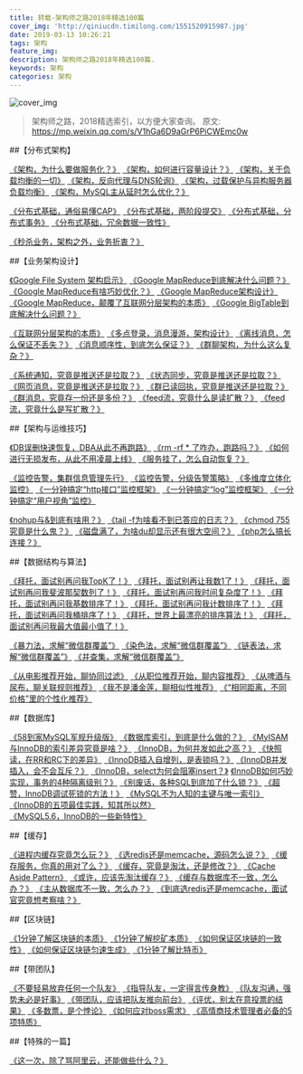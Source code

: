 ```yaml
---
title: 转载-架构师之路2018年精选100篇
cover_img: 'http://qiniucdn.timilong.com/1551520915987.jpg'
date: 2019-03-13 10:26:21
tags: 架构
feature_img:
description: 架构师之路2018年精选100篇.
keywords: 架构
categories: 架构
---
```


![cover_img](http://qiniucdn.timilong.com/1551520915987.jpg)

> 架构师之路，2018精选索引，以方便大家查询。
> 原文: https://mp.weixin.qq.com/s/V1hGa6D9aGrP6PiCWEmc0w


##【分布式架构】

[《架构，为什么要做服务化？》](http://mp.weixin.qq.com/s?__biz=MjM5ODYxMDA5OQ==&mid=2651961720&idx=1&sn=94d1e2b253b715368e6424ec37cd3a1a&chksm=bd2d0ca48a5a85b21d9e7a7e54d69734d8d845ed085393246f2732f9154a145b8a71b6feecac&scene=21#wechat_redirect)
[《架构，如何进行容量设计？》](http://mp.weixin.qq.com/s?__biz=MjM5ODYxMDA5OQ==&mid=2651961722&idx=1&sn=522b84bc7e4b226894212e74d17367f2&chksm=bd2d0ca68a5a85b0f87da9e15f6a7253081ccf59430c13805f9cec0a0c58c7157dbdada96e16&scene=21#wechat_redirect)
[《架构，关于负载均衡的一切》](http://mp.weixin.qq.com/s?__biz=MjM5ODYxMDA5OQ==&mid=2651961763&idx=1&sn=ac77119dfc8b78a8275dc4b2e64d1d3f&chksm=bd2d0c7f8a5a8569e6663cdde804a9ec078048e3e08b8522aefbb5057aded1dd9b853131e4e2&scene=21#wechat_redirect)
[《架构，反向代理与DNS轮询》](http://mp.weixin.qq.com/s?__biz=MjM5ODYxMDA5OQ==&mid=2651961829&idx=1&sn=6992d6e36abf3c2918fc3e743b96abed&chksm=bd2d0c398a5a852f97a4fd6cd078486a27311e71d825073003d06969440337f32ef6a856c9f0&scene=21#wechat_redirect)
[《架构，过载保护与异构服务器负载均衡》](http://mp.weixin.qq.com/s?__biz=MjM5ODYxMDA5OQ==&mid=2651961863&idx=2&sn=5060b9971b4d1a702747a01ed553c674&chksm=bd2d0fdb8a5a86cde2e29f9ed8ad6b689974ad6f48f900e96aae9b5887dfe97a47f356abf784&scene=21#wechat_redirect)
[《架构，MySQL主从延时怎么优化？》](http://mp.weixin.qq.com/s?__biz=MjM5ODYxMDA5OQ==&mid=2651961644&idx=1&sn=e1034de4069abbeed85d8367c732d1ea&chksm=bd2d0cf08a5a85e6256f28c5e7de0078bd5b20cc9f911ef26cc7cefb390c8bf8e028a2f97206&scene=21#wechat_redirect)


[《分布式基础，通俗易懂CAP》](http://mp.weixin.qq.com/s?__biz=MjM5ODYxMDA5OQ==&mid=2651961690&idx=1&sn=d173698586b008566ee91607c2418915&chksm=bd2d0c868a5a85905d5b1668a479772aabb42983f4f7a64468b85681dd05a6f1134c6b772831&scene=21#wechat_redirect)
[《分布式基础，两阶段提交》](http://mp.weixin.qq.com/s?__biz=MjM5ODYxMDA5OQ==&mid=2651961678&idx=1&sn=72e5cc0b56e1acf8ad444021f0571a3f&chksm=bd2d0c928a5a8584ed2b2ad666464c03f3730c4ee8883c61e467dd7b98fe9088f81f1eafa5ed&scene=21#wechat_redirect)
[《分布式基础，分布式事务》](http://mp.weixin.qq.com/s?__biz=MjM5ODYxMDA5OQ==&mid=2651961647&idx=1&sn=8421c1da08730c47710530f976c1909d&chksm=bd2d0cf38a5a85e52f4fe48b521fbfed9c4d5cee9fcf02f4d9958ed515c88659cfee3130f67c&scene=21#wechat_redirect)
[《分布式基础，冗余数据一致性》](http://mp.weixin.qq.com/s?__biz=MjM5ODYxMDA5OQ==&mid=2651961541&idx=1&sn=61f42948c8f77b988fb0d911a7876572&chksm=bd2d0d198a5a840f60e0f13c61671a05d860508fce37d52095e83fd29d77fa0d4926deeb83ff&scene=21#wechat_redirect)


[《秒杀业务，架构之外，业务折衷？》](http://mp.weixin.qq.com/s?__biz=MjM5ODYxMDA5OQ==&mid=2651961250&idx=1&sn=69fe9ab97393f47863871da54add26c1&chksm=bd2d027e8a5a8b688c3ca2b45e9b6364c5d9cfa96bfca58a72b3a3de232e8ad5b29d8636c4f6&scene=21#wechat_redirect)


##【业务架构设计】

[《Google File System 架构启示》](http://mp.weixin.qq.com/s?__biz=MjM5ODYxMDA5OQ==&mid=2651961812&idx=1&sn=592e3cc722bdfc4201d07cb1b087ed06&chksm=bd2d0c088a5a851eec1e01cea1d68a365edab46bc6985c469adb4b0df17f0e6c2f07bda8da47&scene=21#wechat_redirect)
[《Google MapReduce到底解决什么问题？》](http://mp.weixin.qq.com/s?__biz=MjM5ODYxMDA5OQ==&mid=2651961826&idx=1&sn=98f6ec5271c7a4153c3e50c7b8be4f33&chksm=bd2d0c3e8a5a8528177b34db26876e510486c78f331bd5e51082a22eda9d65b9bfc35abe1c53&scene=21#wechat_redirect)
[《Google MapReduce有啥巧妙优化？》](http://mp.weixin.qq.com/s?__biz=MjM5ODYxMDA5OQ==&mid=2651961851&idx=1&sn=56e85dc9bd82d48577e487f42876748d&chksm=bd2d0c278a5a85313431f6ad7ba47f1721f6d5823e4c072d77cdc9fe18bac53dc1a1e8a6fc3a&scene=21#wechat_redirect)
[《Google MapReduce架构设计》](http://mp.weixin.qq.com/s?__biz=MjM5ODYxMDA5OQ==&mid=2651961871&idx=1&sn=c825c72910791413c54f48dbe5452519&chksm=bd2d0fd38a5a86c5cbca7e0b3693f6d2d0c2fff82026561c81259c6e96c22bb8048735a66f9f&scene=21#wechat_redirect)
[《Google MapReduce，颠覆了互联网分层架构的本质》](http://mp.weixin.qq.com/s?__biz=MjM5ODYxMDA5OQ==&mid=2651961881&idx=1&sn=a417acab437b7dea6a7ce6b5b9b31bfa&chksm=bd2d0fc58a5a86d30462ab461443683e164425136ba8169efb4cd9ea95e79bff74d3f25fdf0e&scene=21#wechat_redirect)
[《Google BigTable到底解决什么问题？》](http://mp.weixin.qq.com/s?__biz=MjM5ODYxMDA5OQ==&mid=2651961891&idx=1&sn=0dddd4f0abc2a03029f151a98e781aff&chksm=bd2d0fff8a5a86e99c472473d4aa65358c3723b12035c92c78c49cbcceeb72f42065258ffa67&scene=21#wechat_redirect)

[《互联网分层架构的本质》](http://mp.weixin.qq.com/s?__biz=MjM5ODYxMDA5OQ==&mid=2651960455&idx=1&sn=02cb2345ae9862edad11113726c49512&chksm=bd2d015b8a5a884d9619cdf7ae0dc1a480979a95abb24bac2645cecd54caec4c6bdb3aa617d7&scene=21#wechat_redirect)
[《多点登录，消息漫游，架构设计》](http://mp.weixin.qq.com/s?__biz=MjM5ODYxMDA5OQ==&mid=2651961882&idx=1&sn=173714191ce59a2f7d775955142161f9&chksm=bd2d0fc68a5a86d068c45117367f4cc0a5e961829518e0557a5017fdfdee253d33088cd215ee&scene=21#wechat_redirect)
[《离线消息，怎么保证不丢失？》](http://mp.weixin.qq.com/s?__biz=MjM5ODYxMDA5OQ==&mid=2651961909&idx=1&sn=74ddfea06a25b3650e7f2e1b501a36cb&chksm=bd2d0fe98a5a86ffd72b6d342855e489b6185c39fe304d6cae04f18a9811e38e1f178013c1fe&scene=21#wechat_redirect)
[《消息顺序性，到底怎么保证？》](http://mp.weixin.qq.com/s?__biz=MjM5ODYxMDA5OQ==&mid=2651961910&idx=1&sn=4eda5b5c327bbaaf5ff1ac344ca9a499&chksm=bd2d0fea8a5a86fc56b80d197876a17bd24c989c15d89abf8d2b356a1f6dc3756cc5b78c9f58&scene=21#wechat_redirect)
[《群聊架构，为什么这么复杂？》](http://mp.weixin.qq.com/s?__biz=MjM5ODYxMDA5OQ==&mid=2651961917&idx=1&sn=07e9430131e88e3b822a52e49898369f&chksm=bd2d0fe18a5a86f7e78e4da46a16271e561bbdf1da139cf09ee6ad6a0a606ef59fde93248a9b&scene=21#wechat_redirect)


[《系统通知，究竟是推送还是拉取？》](http://mp.weixin.qq.com/s?__biz=MjM5ODYxMDA5OQ==&mid=2651961154&idx=1&sn=277f6ec612555bf5a95585e9a161bb5f&chksm=bd2d029e8a5a8b884c9855b8e315a697a0e8eccf227fb36395334d140dd9eebf2489e99862d3&scene=21#wechat_redirect)
[《状态同步，究竟是推送还是拉取？》](http://mp.weixin.qq.com/s?__biz=MjM5ODYxMDA5OQ==&mid=2651961163&idx=1&sn=797614b73deef3beb4a496a4325d8b62&chksm=bd2d02978a5a8b81be2b11a42629ddc28b21db2dafab3760c0f84ace16ba59063dc52e5ab462&scene=21#wechat_redirect)
[《网页消息，究竟是推送还是拉取？》](http://mp.weixin.qq.com/s?__biz=MjM5ODYxMDA5OQ==&mid=2651961175&idx=1&sn=4e74348e9e6c20aa11bf55949b24e20a&chksm=bd2d028b8a5a8b9da078995f26640959a348442e08b87883e25fe5ca371295eb8dbf29b6383d&scene=21#wechat_redirect)
[《群已读回执，究竟是推送还是拉取？》](http://mp.weixin.qq.com/s?__biz=MjM5ODYxMDA5OQ==&mid=2651961184&idx=1&sn=d0add7f47d928febbd1ebd32239f05ce&chksm=bd2d02bc8a5a8baa704268891880e2560969fc1c3ed8cc45325db4313d8b43eb6db641cb469b&scene=21#wechat_redirect)
[《群消息，究竟存一份还是多份？》](http://mp.weixin.qq.com/s?__biz=MjM5ODYxMDA5OQ==&mid=2651961197&idx=1&sn=dddd9e9de62975d220d167e5bfb94eee&chksm=bd2d02b18a5a8ba7aeb57ed4bcad722ffa98cbfa74ec80e03588d98d2c0b8f716e025f35f28a&scene=21#wechat_redirect)
[《feed流，究竟什么是读扩散？》](http://mp.weixin.qq.com/s?__biz=MjM5ODYxMDA5OQ==&mid=2651961214&idx=1&sn=5e80ad6f2a278529c395e445029d8f63&chksm=bd2d02a28a5a8bb4f8622b1bff1cf87fc9adb510117dd2cf93fedd01fdc5d5ace7557a03f3b1&scene=21#wechat_redirect)
[《feed流，究竟什么是写扩散？》](http://mp.weixin.qq.com/s?__biz=MjM5ODYxMDA5OQ==&mid=2651961230&idx=1&sn=b2ab831a72f54950498d43ac01e26453&chksm=bd2d02528a5a8b444050c242729f764d6435185feb015f81631d75b018b9760b1a90a467e817&scene=21#wechat_redirect)


##【架构与运维技巧】

[《DB误删快速恢复，DBA从此不再跑路》](http://mp.weixin.qq.com/s?__biz=MjM5ODYxMDA5OQ==&mid=2651961278&idx=1&sn=e4bb998d0b5d5364237a548d495bf7ad&chksm=bd2d02628a5a8b7493fd9fcf67cb8717fefd458f7488006d2294849f43e93129162564650437&scene=21#wechat_redirect)
[《rm -rf *  了咋办，跑路吗？》](http://mp.weixin.qq.com/s?__biz=MjM5ODYxMDA5OQ==&mid=2651961906&idx=1&sn=675720762919cd8220f2a819ea72164f&chksm=bd2d0fee8a5a86f8dccccd1760a931cda562a25eddfc3c5c2ad3b5d95c8919dac989ed0ab07e&scene=21#wechat_redirect)
[《如何进行无损发布，从此不用凌晨上线》](http://mp.weixin.qq.com/s?__biz=MjM5ODYxMDA5OQ==&mid=2651961084&idx=1&sn=187d457c7219ec69d553dc001df8cb0b&chksm=bd2d03208a5a8a36971de641e0ff21946a83a5e242c79de61f0f7648b9f36e3e22c1d92534b1&scene=21#wechat_redirect)
[《服务挂了，怎么自动恢复？》](http://mp.weixin.qq.com/s?__biz=MjM5ODYxMDA5OQ==&mid=2651961088&idx=1&sn=1d63b0dd0a0ed90f94296c58cc95cd7c&chksm=bd2d02dc8a5a8bcab0fac7f4b7c9f5be7ea0061a857221e0287b00f7b6cbf5ac0f27466fbf56&scene=21#wechat_redirect)

[《监控告警，集群信息管理先行》](http://mp.weixin.qq.com/s?__biz=MjM5ODYxMDA5OQ==&mid=2651960832&idx=1&sn=39fce05ae95bfff243a199d69f0fe018&chksm=bd2d03dc8a5a8aca06e80f7466056beec1cdc3baa669ba1ab6419199843cab6fbe40d753ea42&scene=21#wechat_redirect)
[《监控告警，分级告警策略》](http://mp.weixin.qq.com/s?__biz=MjM5ODYxMDA5OQ==&mid=2651960843&idx=1&sn=dcbb3d84f413b95fff4628c06da12003&chksm=bd2d03d78a5a8ac15be0757d923b7ccd34307958f0a49fa2fdbd55f1d1548be401fe42e831a9&scene=21#wechat_redirect)
[《多维度立体化监控》](http://mp.weixin.qq.com/s?__biz=MjM5ODYxMDA5OQ==&mid=2651960886&idx=1&sn=948b4c8bc1c351da312eaa1d056c8dd2&chksm=bd2d03ea8a5a8afc3d813295e7d7160e37cd1e3d1e5081d3d09fa3abdca673824c93ae08f8d9&scene=21#wechat_redirect)
[《一分钟搞定“http接口”监控框架》](http://mp.weixin.qq.com/s?__biz=MjM5ODYxMDA5OQ==&mid=2651960853&idx=1&sn=9f6c1ff24e1770eb1ca232f45cf1c2c2&chksm=bd2d03c98a5a8adf73905a0827ad970587658f0aa43aabceef7d177217c636cf526bc5ef2105&scene=21#wechat_redirect)
[《一分钟搞定“log”监控框架》](http://mp.weixin.qq.com/s?__biz=MjM5ODYxMDA5OQ==&mid=2651960865&idx=1&sn=d19913827c8995cc50a7baecd6361815&chksm=bd2d03fd8a5a8aeb65a6c57bca84fa5c435e24c2856b8b04d7a40ad628cca34811ecbab37c1e&scene=21#wechat_redirect)
[《一分钟搞定“用户视角”监控》](http://mp.weixin.qq.com/s?__biz=MjM5ODYxMDA5OQ==&mid=2651960895&idx=1&sn=98a02cedd44fc59d731d6611716472ee&chksm=bd2d03e38a5a8af5e2f99c5cdb0b3b912bfec003f430f106ae07829eeba2961721c3c96a62e3&scene=21#wechat_redirect)

[《nohup与&到底有啥用？》](http://mp.weixin.qq.com/s?__biz=MjM5ODYxMDA5OQ==&mid=2651961108&idx=1&sn=3fccc94c4307fa2306bae680d8570c18&chksm=bd2d02c88a5a8bde8944e383a3fb9b6d24461cf07ed5a65dbf774a2382bf1f318aca18df5572&scene=21#wechat_redirect)
[《tail -f为啥看不到已答应的日志？》](http://mp.weixin.qq.com/s?__biz=MjM5ODYxMDA5OQ==&mid=2651961118&idx=1&sn=86e672b96f24805176b04b29958299a2&chksm=bd2d02c28a5a8bd42ace9628a2359c277d589d34de1d92055b0c5676c9d6f6067c58d095e5e4&scene=21#wechat_redirect)
[《chmod 755 究竟是什么鬼？》](http://mp.weixin.qq.com/s?__biz=MjM5ODYxMDA5OQ==&mid=2651961540&idx=1&sn=d1d0db692a64414d189b073096e415e4&chksm=bd2d0d188a5a840e95e84d2e32fd831b9bbef92f7d7707d86f18b248e4e79970638fd972bd97&scene=21#wechat_redirect)
[《磁盘满了，为啥du却显示还有很大空间？》](http://mp.weixin.qq.com/s?__biz=MjM5ODYxMDA5OQ==&mid=2651961840&idx=1&sn=d3f2600d0c01b926285c244e54be55f0&chksm=bd2d0c2c8a5a853a3bb8465a75878c9c3e25705fd8e1b9a33f60ca621b1bdb012a9609b6f5a8&scene=21#wechat_redirect)
[《php怎么搞长连接？》](http://mp.weixin.qq.com/s?__biz=MjM5ODYxMDA5OQ==&mid=2651961899&idx=1&sn=536dcd525bd4983635c4fc2cd429046e&chksm=bd2d0ff78a5a86e1d19d1b5b95d1d86cc91971053d93aa89baa620bcc6ee6cf912db7e8cedef&scene=21#wechat_redirect)


##【数据结构与算法】

[《拜托，面试别再问我TopK了！》](http://mp.weixin.qq.com/s?__biz=MjM5ODYxMDA5OQ==&mid=2651961587&idx=1&sn=54bf39db7043cc638315caf70f24d94b&chksm=bd2d0d2f8a5a84395246be4522d10fbfc1f744658047d5fb3fad8e9f3c3d76baab3a2ce84867&scene=21#wechat_redirect)
[《拜托，面试别再让我数1了！》](http://mp.weixin.qq.com/s?__biz=MjM5ODYxMDA5OQ==&mid=2651961600&idx=1&sn=d006b5ac6c5e1fda0f0a1903d7f6bf8b&chksm=bd2d0cdc8a5a85ca03423bd311081ce1c25b1538ae0b0769b25a2ba9a89184b4950cced2734c&scene=21#wechat_redirect)
[《拜托，面试别再问我斐波那契数列了！》](http://mp.weixin.qq.com/s?__biz=MjM5ODYxMDA5OQ==&mid=2651961606&idx=1&sn=0ad1a2eec0c2a0187034c258ef63fab2&chksm=bd2d0cda8a5a85cc1cee07fca7d877a79d7146aac5021c55340a8b6ae595942319d496d51806&scene=21#wechat_redirect)
[《拜托，面试别再问我时间复杂度了！》](http://mp.weixin.qq.com/s?__biz=MjM5ODYxMDA5OQ==&mid=2651961615&idx=1&sn=8711d52aa7bbd77db02eded67f6cc299&chksm=bd2d0cd38a5a85c5e767e3be02fe885d0bcc95a9755d1e9b52971aac31b4fbca24227102a578&scene=21#wechat_redirect)
[《拜托，面试别再问我基数排序了！》](http://mp.weixin.qq.com/s?__biz=MjM5ODYxMDA5OQ==&mid=2651961634&idx=1&sn=1e9617d6f6bd2790eabedca22ea49879&chksm=bd2d0cfe8a5a85e8dd52dd0453abe7118932f3dd0068682c6829c37d69e197acfe0efff051e7&scene=21#wechat_redirect)
[《拜托，面试别再问我计数排序了！》](http://mp.weixin.qq.com/s?__biz=MjM5ODYxMDA5OQ==&mid=2651961665&idx=1&sn=b7a6d0ca45a0b91801778baec0f759c6&chksm=bd2d0c9d8a5a858b0fc54dbc08d75ecdb4f11383a97222aede422c9f72a7c0240d82e5833aec&scene=21#wechat_redirect)
[《拜托，面试别再问我桶排序了！》](http://mp.weixin.qq.com/s?__biz=MjM5ODYxMDA5OQ==&mid=2651961685&idx=1&sn=6a5283e79efbb29b57309b870ac3645e&chksm=bd2d0c898a5a859f9236cf0ca766758575541ab594a2bd4151f5de1621bd5c7424b0139889fd&scene=21#wechat_redirect)
[《拜托，世界上最漂亮的排序算法！》](http://mp.weixin.qq.com/s?__biz=MjM5ODYxMDA5OQ==&mid=2651961719&idx=1&sn=b8f2ebe649912e473b94c5fe8f7ed944&chksm=bd2d0cab8a5a85bda04322422b6f00c13aa39012cef3f992cc73607d8cc3fbe3d1a9569f5330&scene=21#wechat_redirect)
[《拜托，面试别再问我最大值最小值了！》](http://mp.weixin.qq.com/s?__biz=MjM5ODYxMDA5OQ==&mid=2651961914&idx=1&sn=2e3e67f1be1a54781abe5f3d675e0400&chksm=bd2d0fe68a5a86f095a2c7dc76c6d4f155b900d714766df16efdd0230d13224c8287a3f195ed&scene=21#wechat_redirect)

[《暴力法，求解“微信群覆盖”》](http://mp.weixin.qq.com/s?__biz=MjM5ODYxMDA5OQ==&mid=2651961740&idx=1&sn=3a1b53114f1eaa12e13b5b54df331370&chksm=bd2d0c508a5a854639f0fa035ef844c5a23238e0de6bfa511ef9f4696cf5d60af6f35edd9964&scene=21#wechat_redirect)
[《染色法，求解“微信群覆盖”》](http://mp.weixin.qq.com/s?__biz=MjM5ODYxMDA5OQ==&mid=2651961749&idx=1&sn=97291754be1125c8227c0115106f11d2&chksm=bd2d0c498a5a855f1fa6cc336f973ea96d5c57c788fe97b8f253b368f107911d69b9f6d96fba&scene=21#wechat_redirect)
[《链表法，求解“微信群覆盖”》](http://mp.weixin.qq.com/s?__biz=MjM5ODYxMDA5OQ==&mid=2651961762&idx=1&sn=5cc03810dfd50875937f1d89bac2d919&chksm=bd2d0c7e8a5a8568caada4b4f04369079286894b93786dfebff6fef1c193c3a19db172dcf5e8&scene=21#wechat_redirect)
[《并查集，求解“微信群覆盖”》](http://mp.weixin.qq.com/s?__biz=MjM5ODYxMDA5OQ==&mid=2651961784&idx=1&sn=8cafa3051aa3f56327038f884512fb9d&chksm=bd2d0c648a5a85729f873caf1475df2ec7e9d1221e1e69ac0085e34c0a1f309a8797fd1453ce&scene=21#wechat_redirect)

[《从电影推荐开始，聊协同过滤》](http://mp.weixin.qq.com/s?__biz=MjM5ODYxMDA5OQ==&mid=2651960996&idx=1&sn=2184e551a553af7ae578f514457e6d1b&chksm=bd2d03788a5a8a6e6010ddfce717e8cafbe6a02d5438d503f105bd0c803f5aeb4049cdeeb74d&scene=21#wechat_redirect)
[《从职位推荐开始，聊内容推荐》](http://mp.weixin.qq.com/s?__biz=MjM5ODYxMDA5OQ==&mid=2651961010&idx=1&sn=b928c8193b3f4ad97c1a18c9588c6d52&chksm=bd2d036e8a5a8a78b8590cef99c2da519a9db6eb9b62d1b0d5a84b7adae5d95eed775425e62f&scene=21#wechat_redirect)
[《从啤酒与尿布，聊关联规则推荐》](http://mp.weixin.qq.com/s?__biz=MjM5ODYxMDA5OQ==&mid=2651961064&idx=1&sn=d7d3933ccf60ee2e543a6333e1b32e24&chksm=bd2d03348a5a8a223a359d7a665b05da8b95618e8d036651a72c64e110d3c0b59959be4eb8d9&scene=21#wechat_redirect)
[《我不是潘金莲，聊相似性推荐》](http://mp.weixin.qq.com/s?__biz=MjM5ODYxMDA5OQ==&mid=2651961013&idx=1&sn=5421937738cc2b7f1e91b2a28cda9672&chksm=bd2d03698a5a8a7fbe3044363f0032bc23a09fa53c96ad437b4a80746d5a7e58b530465c3050&scene=21#wechat_redirect)
[《“相同距离，不同价格”里的个性化推荐》](http://mp.weixin.qq.com/s?__biz=MjM5ODYxMDA5OQ==&mid=2651961026&idx=1&sn=b97f42cb8ffe5ab205bf1117912f1b65&chksm=bd2d031e8a5a8a08806bf43dbf89a73ef68520023724e0fded82fcc90ca5aa45828ff4697f2a&scene=21#wechat_redirect)


##【数据库】

[《58到家MySQL军规升级版》](http://mp.weixin.qq.com/s?__biz=MjM5ODYxMDA5OQ==&mid=2651961030&idx=1&sn=73a04dabca409c1557e752382d777181&chksm=bd2d031a8a5a8a0c6f7b58b79ae8933dfefbd840dfb5d34a5c708ab63e6decbbc1b13533ebc8&scene=21#wechat_redirect)
[《数据库索引，到底是什么做的？》](http://mp.weixin.qq.com/s?__biz=MjM5ODYxMDA5OQ==&mid=2651961486&idx=1&sn=b319a87f87797d5d662ab4715666657f&chksm=bd2d0d528a5a84446fb88da7590e6d4e5ad06cfebb5cb57a83cf75056007ba29515c85b9a24c&scene=21#wechat_redirect)
[《MyISAM与InnoDB的索引差异究竟是啥？》](http://mp.weixin.qq.com/s?__biz=MjM5ODYxMDA5OQ==&mid=2651961494&idx=1&sn=34f1874c1e36c2bc8ab9f74af6546ec5&chksm=bd2d0d4a8a5a845c566006efce0831e610604a43279aab03e0a6dde9422b63944e908fcc6c05&scene=21#wechat_redirect)
[《InnoDB，为何并发如此之高？》](http://mp.weixin.qq.com/s?__biz=MjM5ODYxMDA5OQ==&mid=2651961444&idx=1&sn=830a93eb74ca484cbcedb06e485f611e&chksm=bd2d0db88a5a84ae5865cd05f8c7899153d16ec7e7976f06033f4fbfbecc2fdee6e8b89bb17b&scene=21#wechat_redirect)
[《快照读，在RR和RC下的差异》](http://mp.weixin.qq.com/s?__biz=MjM5ODYxMDA5OQ==&mid=2651961513&idx=1&sn=e955133cbd87c652d9bcbccad608190e&chksm=bd2d0d758a5a84632046e7c692064b415621ae329426adf77ae03e4a0cc55d662d6d4c543019&scene=21#wechat_redirect)
[《InnoDB插入自增列，是表锁吗？》](http://mp.weixin.qq.com/s?__biz=MjM5ODYxMDA5OQ==&mid=2651961455&idx=1&sn=4c26a836cff889ff749a1756df010e0e&chksm=bd2d0db38a5a84a53db91e97c7be6295185abffa5d7d1e88fd6b8e1abb3716ee9748b88858e2&scene=21#wechat_redirect)
[《InnoDB并发插入，会不会互斥？》](http://mp.weixin.qq.com/s?__biz=MjM5ODYxMDA5OQ==&mid=2651961461&idx=1&sn=b73293c71d8718256e162be6240797ef&chksm=bd2d0da98a5a84bfe23f0327694dbda2f96677aa91fcfc1c8a5b96c8a6701bccf2995725899a&scene=21#wechat_redirect)
[《InnoDB，select为何会阻塞insert？》](http://mp.weixin.qq.com/s?__biz=MjM5ODYxMDA5OQ==&mid=2651961471&idx=1&sn=da257b4f77ac464d5119b915b409ba9c&chksm=bd2d0da38a5a84b5fc1417667fe123f2fbd2d7610b89ace8e97e3b9f28b794ad147c1290ceea&scene=21#wechat_redirect)
[《InnoDB如何巧妙实现，事务的4种隔离级别？》](http://mp.weixin.qq.com/s?__biz=MjM5ODYxMDA5OQ==&mid=2651961498&idx=1&sn=058097f882ff9d32f5cdf7922644d083&chksm=bd2d0d468a5a845026b7d2c211330a6bc7e9ebdaa92f8060265f60ca0b166f8957cbf3b0182c&scene=21#wechat_redirect)
[《别废话，各种SQL到底加了什么锁？》](http://mp.weixin.qq.com/s?__biz=MjM5ODYxMDA5OQ==&mid=2651961508&idx=1&sn=9f31a95e5b8ec16fa0edc7de6087d2a1&chksm=bd2d0d788a5a846e3bf16d300fb9723047bd109fd22682c39bdf7ed4e77b167e333460f6987c&scene=21#wechat_redirect)
[《超赞，InnoDB调试死锁的方法！》](http://mp.weixin.qq.com/s?__biz=MjM5ODYxMDA5OQ==&mid=2651961535&idx=1&sn=b62e9d71836ac5cf2d3cedf69e1ef395&chksm=bd2d0d638a5a84750adfc39d7e177a63330d6bde0f56600764b2d79e0fb9d96ad69e26e19ff1&scene=21#wechat_redirect)
[《MySQL不为人知的主键与唯一索引》](http://mp.weixin.qq.com/s?__biz=MjM5ODYxMDA5OQ==&mid=2651961550&idx=1&sn=8c6de40ae8ac8a52095071fe0ff0fe03&chksm=bd2d0d128a5a8404733b0d6835c38c8c89a292af6dfdcb77da6b73cc2a2122f0f2571bc32428&scene=21#wechat_redirect)
[《InnoDB的五项最佳实践，知其所以然》](http://mp.weixin.qq.com/s?__biz=MjM5ODYxMDA5OQ==&mid=2651961428&idx=1&sn=31a9eb967941d888fbd4bb2112e9602b&chksm=bd2d0d888a5a849e7ebaa7756a8bc1b3d4e2f493f3a76383fc80f7e9ce7657e4ed2f6c01777d&scene=21#wechat_redirect)
[《MySQL5.6，InnoDB的一些新特性》](http://mp.weixin.qq.com/s?__biz=MjM5ODYxMDA5OQ==&mid=2651961448&idx=1&sn=b1be68798cfcb4511d62853d51b1ad12&chksm=bd2d0db48a5a84a27d098e3387d60c277f635d4d5ea6c3e0ad70b94a2151a6cc62ae65ddc365&scene=21#wechat_redirect)


##【缓存】

[《进程内缓存究竟怎么玩？》](http://mp.weixin.qq.com/s?__biz=MjM5ODYxMDA5OQ==&mid=2651961296&idx=1&sn=883a46db0e4b4fe8bd2de5a370e3304e&chksm=bd2d020c8a5a8b1a2938b07da1a42648d562c559d573b5700e48ea5318dac3ee246b2e6ce908&scene=21#wechat_redirect)
[《选redis还是memcache，源码怎么说？》](http://mp.weixin.qq.com/s?__biz=MjM5ODYxMDA5OQ==&mid=2651961272&idx=1&sn=79ad515b013b0ffc33324db86ba0f834&chksm=bd2d02648a5a8b728db094312f55574ec521b30e3de8aacf1d2d948a3ac24dbf30e835089fa7&scene=21#wechat_redirect)
[《缓存服务，你真的用对了么？》](http://mp.weixin.qq.com/s?__biz=MjM5ODYxMDA5OQ==&mid=2651961307&idx=1&sn=2ea36d014299c7870a0b40575578469e&chksm=bd2d02078a5a8b111d0caa649ae93f050ee6d4168c43322c2cf8cd8387becdd9b78a7202daa0&scene=21#wechat_redirect)
[《缓存，究竟是淘汰，还是修改？》](http://mp.weixin.qq.com/s?__biz=MjM5ODYxMDA5OQ==&mid=2651961313&idx=1&sn=60d74fdbc1fb1dae696e0f4997c09f21&chksm=bd2d023d8a5a8b2bba2f8a3807492771a442495d27323d8dbfae670508fd0c46780308a9280d&scene=21#wechat_redirect)
[《Cache Aside Pattern》](http://mp.weixin.qq.com/s?__biz=MjM5ODYxMDA5OQ==&mid=2651961349&idx=1&sn=59119a223f62d3740712ca0f62064f04&chksm=bd2d0dd98a5a84cf94d75e8e84ad7fe35fd040dfe02fe49db8dd64127c548aa194d2d169e149&scene=21#wechat_redirect)
[《或许，应该先淘汰缓存？》](http://mp.weixin.qq.com/s?__biz=MjM5ODYxMDA5OQ==&mid=2651961341&idx=1&sn=e27916b8e96bd771c72c055f1f53e5be&chksm=bd2d02218a5a8b37ecffd78d20b65501645ac07c7ba2eb65b7e501a3eb9de023febe63bfdb36&scene=21#wechat_redirect)
[《缓存与数据库不一致，怎么办？》](http://mp.weixin.qq.com/s?__biz=MjM5ODYxMDA5OQ==&mid=2651961356&idx=1&sn=8fa6a57d128a3255a049bee868a7a917&chksm=bd2d0dd08a5a84c62c1ac1d90b9f4c11915c9e6780759d167da5343c43445759bce0f16de395&scene=21#wechat_redirect)
[《主从数据库不一致，怎么办？》](http://mp.weixin.qq.com/s?__biz=MjM5ODYxMDA5OQ==&mid=2651961330&idx=1&sn=4bdbada3b26d4fc2fc505f7a0f2ad7c4&chksm=bd2d022e8a5a8b38e59f0dfffba7ca407fe8711644b3794832572dd822c665205bb820cdddf7&scene=21#wechat_redirect)
[《到底选redis还是memcache，面试官究竟想考察啥？》](http://mp.weixin.qq.com/s?__biz=MjM5ODYxMDA5OQ==&mid=2651961269&idx=1&sn=ea447397423a2ad9d9f44ad51f0bed5e&chksm=bd2d02698a5a8b7f966f77c0283124e7d7dee42cc604b418b57ba4ff15e583fe2873a356dc31&scene=21#wechat_redirect)


##【区块链】

[《1分钟了解区块链的本质》](http://mp.weixin.qq.com/s?__biz=MjM5ODYxMDA5OQ==&mid=2651960954&idx=1&sn=242485a015e56996cb98a05fb1bc1ca6&chksm=bd2d03a68a5a8ab05733617fecef0f070b80c96bb20f2410e1772cafdec9f4c544aba52be233&scene=21#wechat_redirect)
[《1分钟了解挖矿本质》](http://mp.weixin.qq.com/s?__biz=MjM5ODYxMDA5OQ==&mid=2651960964&idx=1&sn=7bf1b542ef493d46a5ab7b5cbe8941f3&chksm=bd2d03588a5a8a4e30d5cc06b8b65ba59266eed210c1d6747d86e3fd8384bdb86ee15d5e5d5c&scene=21#wechat_redirect)
[《如何保证区块链的一致性》](http://mp.weixin.qq.com/s?__biz=MjM5ODYxMDA5OQ==&mid=2651960994&idx=1&sn=8cb3d275ffa64e37ff402e1f79f981ea&chksm=bd2d037e8a5a8a6827cd2b9ac96f4aa065fa89ea07e01275e0e8b1bf46d8d19e86c6e4a01811&scene=21#wechat_redirect)
[《如何保证区块链匀速生成》](http://mp.weixin.qq.com/s?__biz=MjM5ODYxMDA5OQ==&mid=2651960971&idx=1&sn=939f27a9467bb1596b480e4a5b15a0bd&chksm=bd2d03578a5a8a410de1b25afab94b8ecfca17b6c4ff95ef30abda7be0bd0345de1264d3265f&scene=21#wechat_redirect)
[《1分钟了解比特币》](http://mp.weixin.qq.com/s?__biz=MjM5ODYxMDA5OQ==&mid=2651961053&idx=1&sn=3024883bb55450b6d92380cb9f90afaf&chksm=bd2d03018a5a8a1758b6bbd47a473525e84f41ccb7d9cb02373d02a4d156f114d919ee2c13ab&scene=21#wechat_redirect)


##【带团队】

[《不要轻易放弃任何一个队友》](http://mp.weixin.qq.com/s?__biz=MjM5ODYxMDA5OQ==&mid=2651961376&idx=1&sn=0f35570d127e44d23fd061c2b3a45886&chksm=bd2d0dfc8a5a84ea19281d6f8443efebd4e61ce75be232bdbc798d4f2b0028490f1b644c88cc&scene=21#wechat_redirect)
[《指导队友，一定得言传身教》](http://mp.weixin.qq.com/s?__biz=MjM5ODYxMDA5OQ==&mid=2651961383&idx=1&sn=31e23b8c5d29f8807cd61e4b1e3845c4&chksm=bd2d0dfb8a5a84edbfb39c001ac0b85a82248c3c82aef17a5f9e54eb6e76c9e28b016713935c&scene=21#wechat_redirect)
[《队友沟通，强势未必是好事》](http://mp.weixin.qq.com/s?__biz=MjM5ODYxMDA5OQ==&mid=2651961394&idx=1&sn=07991b2dace5f2ba99d03122b66acbcd&chksm=bd2d0dee8a5a84f8f29037a0f4a2df3c52cb0929d88ceb6c384e03d5712639b4c7c082d35db6&scene=21#wechat_redirect)
[《带团队，应该把队友推向前台》](http://mp.weixin.qq.com/s?__biz=MjM5ODYxMDA5OQ==&mid=2651961406&idx=1&sn=f250f9947f03abbad33d1c88c3b8394e&chksm=bd2d0de28a5a84f41c9896a8a83c0806a579524ff2eaba2dea2afbdf5bf523f5beea3d290533&scene=21#wechat_redirect)
[《评优，别太在意投票的结果》](http://mp.weixin.qq.com/s?__biz=MjM5ODYxMDA5OQ==&mid=2651961410&idx=1&sn=dfd087df1c4b3c62108fb468014ef15d&chksm=bd2d0d9e8a5a8488f202cf56d76579de3d51c5ce4bfeb29a79baade75c4ff82c57ece2e12255&scene=21#wechat_redirect)
[《多数票，是个悖论》](http://mp.weixin.qq.com/s?__biz=MjM5ODYxMDA5OQ==&mid=2651961414&idx=1&sn=719d2f90ee4176caa71158a178daf378&chksm=bd2d0d9a8a5a848c481e7c5bdb3cf915ca8e8147b21c38e15246032f94603e560b3bf7090c7a&scene=21#wechat_redirect)
[《如何应对boss需求》](http://mp.weixin.qq.com/s?__biz=MjM5ODYxMDA5OQ==&mid=2651961419&idx=1&sn=efb275af7ce7aa4d6146ac29c2b27711&chksm=bd2d0d978a5a8481050d3dfa3f1a7cd001f059fb6b10b7f00404b87e5b235ec00858088cfaa0&scene=21#wechat_redirect)
[《高情商技术管理者必备的5项特质》](http://mp.weixin.qq.com/s?__biz=MjM5ODYxMDA5OQ==&mid=2651961398&idx=1&sn=733fc8fb180b13740e0b8d8670f4356f&chksm=bd2d0dea8a5a84fc1c30bf189cb4832c1c6ce64230988f13bcf8516ff1df2345c8ad342992b8&scene=21#wechat_redirect)


##【特殊的一篇】

[《这一次，除了骂阿里云，还能做些什么？》](http://mp.weixin.qq.com/s?__biz=MjM5ODYxMDA5OQ==&mid=2651962000&idx=1&sn=99e5e78a4012afe3d661fb38ded9bdb2&chksm=bd2d0f4c8a5a865a56c6bec8ef79114d9e13c3cd5a1894050fbbb3145c5bbf864f348644bd35&scene=21#wechat_redirect)

